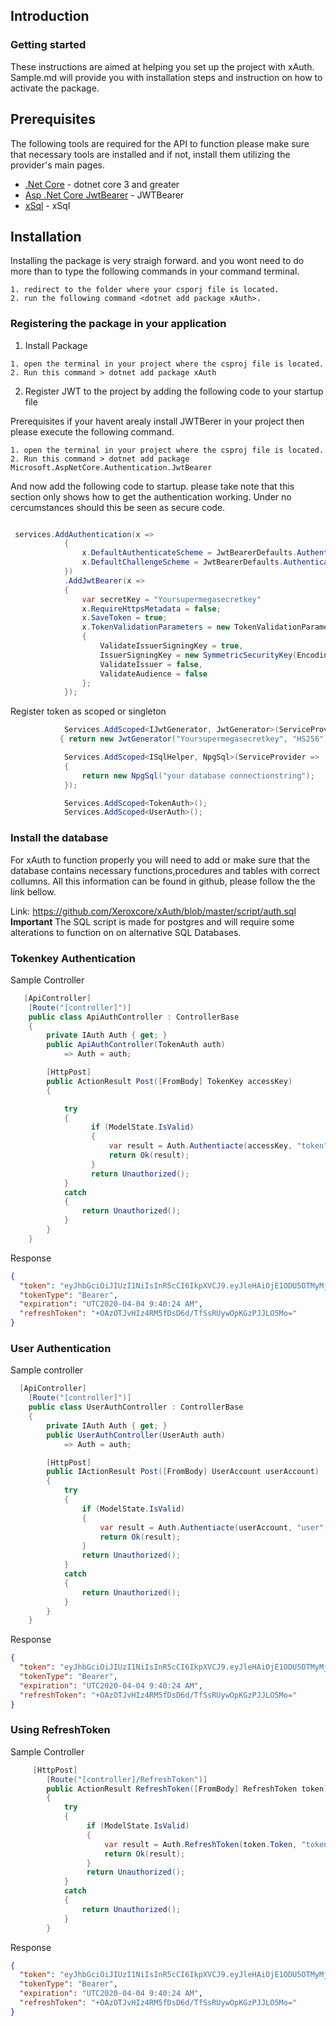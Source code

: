## Introduction

### Getting started

These instructions are aimed at helping you set up the project with xAuth. Sample.md will
provide you with installation steps and instruction on how to activate the package.

## Prerequisites

The following tools are required for the API to function please make sure that necessary tools
are installed and if not, install them utilizing the provider's main pages.

- [.Net Core](https://dotnet.microsoft.com/download/dotnet-core/3.0) - dotnet core 3 and greater
- [Asp .Net Core JwtBearer](https://www.nuget.org/packages/Microsoft.AspNetCore.Authentication.JwtBearer/) - JWTBearer
- [xSql](https://www.nuget.org/packages/xSql/) - xSql

## Installation

Installing the package is very straigh forward. and you wont need to do more than to
type the following commands in your command terminal.

```
1. redirect to the folder where your csporj file is located.
2. run the following command <dotnet add package xAuth>.
```

### Registering the package in your application

1. Install Package

```
1. open the terminal in your project where the csproj file is located.
2. Run this command > dotnet add package xAuth
```

2. Register JWT to the project by adding the following code to your startup file

Prerequisites
if your havent arealy install JWTBerer in your project then please execute the
following command.

```
1. open the terminal in your project where the csproj file is located.
2. Run this command > dotnet add package Microsoft.AspNetCore.Authentication.JwtBearer
```

And now add the following code to startup. please take note that this section only
shows how to get the authentication working. Under no cercumstances should this
be seen as secure code.

```csharp

 services.AddAuthentication(x =>
            {
                x.DefaultAuthenticateScheme = JwtBearerDefaults.AuthenticationScheme;
                x.DefaultChallengeScheme = JwtBearerDefaults.AuthenticationScheme;
            })
            .AddJwtBearer(x =>
            {
                var secretKey = "Yoursupermegasecretkey"
                x.RequireHttpsMetadata = false;
                x.SaveToken = true;
                x.TokenValidationParameters = new TokenValidationParameters
                {
                    ValidateIssuerSigningKey = true,
                    IssuerSigningKey = new SymmetricSecurityKey(Encoding.ASCII.GetBytes(secretKey)),
                    ValidateIssuer = false,
                    ValidateAudience = false
                };
            });
```

Register token as scoped or singleton

```csharp
            Services.AddScoped<IJwtGenerator, JwtGenerator>(ServiceProvider =>
           { return new JwtGenerator("Yoursupermegasecretkey", "HS256"); }); // this secretkey must match your secretkey at addJwtBearer

            Services.AddScoped<ISqlHelper, NpgSql>(ServiceProvider =>
            {
                return new NpgSql("your database connectionstring");
            });

            Services.AddScoped<TokenAuth>();
            Services.AddScoped<UserAuth>();
```

### Install the database

For xAuth to function properly you will need to add or make sure that the database contains
necessary functions,procedures and tables with correct collumns. All this information
can be found in github, please follow the the link bellow.

Link: https://github.com/Xeroxcore/xAuth/blob/master/script/auth.sql
**Important**
The SQL script is made for postgres and will require some alterations to function on
on alternative SQL Databases.

### Tokenkey Authentication

Sample Controller

```csharp
   [ApiController]
    [Route("[controller]")]
    public class ApiAuthController : ControllerBase
    {
        private IAuth Auth { get; }
        public ApiAuthController(TokenAuth auth)
            => Auth = auth;

        [HttpPost]
        public ActionResult Post([FromBody] TokenKey accessKey)
        {

            try
            {
                  if (ModelState.IsValid)
                  {
                      var result = Auth.Authentiacte(accessKey, "token", "localhost", null);
                      return Ok(result);
                  }
                  return Unauthorized();
            }
            catch
            {
                return Unauthorized();
            }
        }
    }
```

Response

```json
{
  "token": "eyJhbGciOiJIUzI1NiIsInR5cCI6IkpXVCJ9.eyJleHAiOjE1ODU5OTMyMjQsImlzcyI6ImxvY2FsaG9zdCIsImF1ZCI6InRva2VuIn0.T6wHg3tte-EgmfhWdeLLNaHspjleiL68uzkPgMOQLIg",
  "tokenType": "Bearer",
  "expiration": "UTC2020-04-04 9:40:24 AM",
  "refreshToken": "+OAzOTJvHIz4RM5fDsD6d/TfSsRUywOpKGzPJJLO5Mo="
}
```

### User Authentication

Sample controller

```csharp
  [ApiController]
    [Route("[controller]")]
    public class UserAuthController : ControllerBase
    {
        private IAuth Auth { get; }
        public UserAuthController(UserAuth auth)
            => Auth = auth;

        [HttpPost]
        public IActionResult Post([FromBody] UserAccount userAccount)
        {
            try
            {
                if (ModelState.IsValid)
                {
                    var result = Auth.Authentiacte(userAccount, "user", "localhost", null);
                    return Ok(result);
                }
                return Unauthorized();
            }
            catch
            {
                return Unauthorized();
            }
        }
    }
```

Response

```json
{
  "token": "eyJhbGciOiJIUzI1NiIsInR5cCI6IkpXVCJ9.eyJleHAiOjE1ODU5OTMyMjQsImlzcyI6ImxvY2FsaG9zdCIsImF1ZCI6InRva2VuIn0.T6wHg3tte-EgmfhWdeLLNaHspjleiL68uzkPgMOQLIg",
  "tokenType": "Bearer",
  "expiration": "UTC2020-04-04 9:40:24 AM",
  "refreshToken": "+OAzOTJvHIz4RM5fDsD6d/TfSsRUywOpKGzPJJLO5Mo="
}
```

### Using RefreshToken

Sample Controller

```csharp
     [HttpPost]
        [Route("[controller]/RefreshToken")]
        public ActionResult RefreshToken([FromBody] RefreshToken token)
        {
            try
            {
                 if (ModelState.IsValid)
                 {
                     var result = Auth.RefreshToken(token.Token, "token", "localhost", null);
                     return Ok(result);
                 }
                 return Unauthorized();
            }
            catch
            {
                return Unauthorized();
            }
        }
```

Response

```json
{
  "token": "eyJhbGciOiJIUzI1NiIsInR5cCI6IkpXVCJ9.eyJleHAiOjE1ODU5OTMyMjQsImlzcyI6ImxvY2FsaG9zdCIsImF1ZCI6InRva2VuIn0.T6wHg3tte-EgmfhWdeLLNaHspjleiL68uzkPgMOQLIg",
  "tokenType": "Bearer",
  "expiration": "UTC2020-04-04 9:40:24 AM",
  "refreshToken": "+OAzOTJvHIz4RM5fDsD6d/TfSsRUywOpKGzPJJLO5Mo="
}
```
